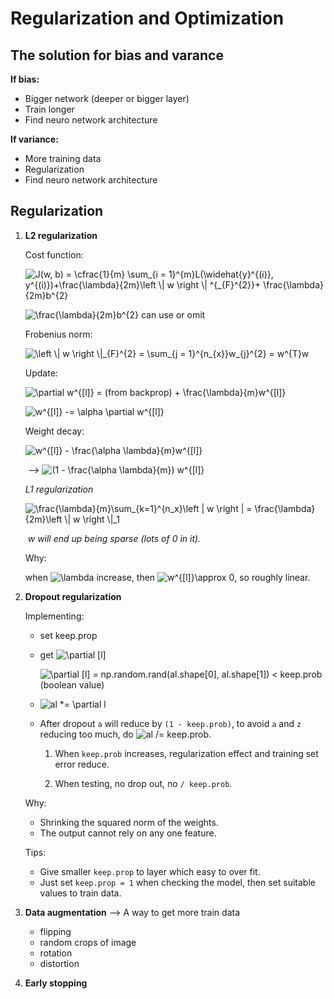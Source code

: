 # Regularization and Optimization

## The solution for bias and varance

**If bias:**

- Bigger network (deeper or bigger layer)
- Train longer
- Find neuro network architecture

**If variance:**

- More training data
- Regularization 
- Find neuro network architecture

## Regularization

1. **L2 regularization**

   Cost function:

   <img src="https://latex.codecogs.com/png.latex?\dpi{120}&space;J(w,&space;b)&space;=&space;\cfrac{1}{m}&space;\sum_{i&space;=&space;1}^{m}L(\widehat{y}^{(i)},&space;y^{(i)})&plus;\frac{\lambda}{2m}\left&space;\|&space;w&space;\right&space;\|&space;^{_{F}^{2}}&plus;&space;\frac{\lambda}{2m}b^{2}" title="J(w, b) = \cfrac{1}{m} \sum_{i = 1}^{m}L(\widehat{y}^{(i)}, y^{(i)})+\frac{\lambda}{2m}\left \| w \right \| ^{_{F}^{2}}+ \frac{\lambda}{2m}b^{2}" />

   ​		<img src="https://latex.codecogs.com/png.latex?\dpi{120}&space;\frac{\lambda}{2m}b^{2}" title="\frac{\lambda}{2m}b^{2}" /> can use or omit

   Frobenius norm:

   <img src="https://latex.codecogs.com/png.latex?\dpi{120}&space;\left&space;\|&space;w&space;\right&space;\|_{F}^{2}&space;=&space;\sum_{j&space;=&space;1}^{n_{x}}w_{j}^{2}&space;=&space;w^{T}w" title="\left \| w \right \|_{F}^{2} = \sum_{j = 1}^{n_{x}}w_{j}^{2} = w^{T}w" />

   Update:

   ​	<img src="https://latex.codecogs.com/png.latex?\dpi{120}&space;\partial&space;w^{[l]}&space;=&space;(from&space;backprop)&space;&plus;&space;\frac{\lambda}{m}w^{[l]}" title="\partial w^{[l]} = (from backprop) + \frac{\lambda}{m}w^{[l]}" />

   ​	<img src="https://latex.codecogs.com/png.latex?\dpi{120}&space;w^{[l]}&space;-=&space;\alpha&space;\partial&space;w^{[l]}" title="w^{[l]} -= \alpha \partial w^{[l]}" />

   Weight decay:

   ​	<img src="https://latex.codecogs.com/png.latex?\dpi{120}&space;w^{[l]}&space;-&space;\frac{\alpha&space;\lambda}{m}w^{[l]}" title="w^{[l]} - \frac{\alpha \lambda}{m}w^{[l]}" />

   ​		--> <img src="https://latex.codecogs.com/png.latex?\dpi{120}&space;(1&space;-&space;\frac{\alpha&space;\lambda}{m})&space;w^{[l]}" title="(1 - \frac{\alpha \lambda}{m}) w^{[l]}" />

   *L1 regularization*

   ​	<img src="https://latex.codecogs.com/png.latex?\dpi{120}&space;\frac{\lambda}{m}\sum_{k=1}^{n_x}\left&space;|&space;w&space;\right&space;|&space;=&space;\frac{\lambda}{2m}\left&space;\|&space;w&space;\right&space;\|_1" title="\frac{\lambda}{m}\sum_{k=1}^{n_x}\left | w \right | = \frac{\lambda}{2m}\left \| w \right \|_1" />

   ​	*w will end up being sparse (lots of 0 in it).*

   Why:

   when <img src="https://latex.codecogs.com/png.latex?\dpi{120}&space;\lambda" title="\lambda" /> increase, then <img src="https://latex.codecogs.com/png.latex?\dpi{120}&space;w^{[l]}\approx&space;0" title="w^{[l]}\approx 0" />, so roughly linear.

2. **Dropout regularization**

   Implementing:

   - set keep.prop

   - get <img src="https://latex.codecogs.com/png.latex?\dpi{120}&space;\partial&space;[l]" title="\partial [l]" />	

     ​	<img src="https://latex.codecogs.com/png.latex?\dpi{120}&space;\partial&space;[l]&space;=&space;np.random.rand(al.shape[0],&space;al.shape[1])&space;<&space;keep.prob" title="\partial [l] = np.random.rand(al.shape[0], al.shape[1]) < keep.prob" /> (boolean value)

   - <img src="https://latex.codecogs.com/png.latex?\dpi{120}&space;al&space;*=&space;\partial&space;l" title="al *= \partial l" />

   - After dropout `a` will reduce by `(1 - keep.prob)`, to avoid `a` and `z` reducing too much, do <img src="https://latex.codecogs.com/png.latex?\dpi{120}&space;al&space;/=&space;keep.prob" title="al /= keep.prob" />.

     1) When `keep.prob` increases, regularization effect and training set error reduce.

     2) When testing, no drop out, no `/ keep.prob`.

   Why:

   - Shrinking the squared norm of the weights.
   - The output cannot rely on any one feature.

   Tips:

   - Give smaller `keep.prop` to layer which easy to over fit.
   - Just set `keep.prop = 1` when checking the model, then set suitable values to train data.

3. **Data augmentation** --> A way to get more train data

   - flipping
   - random crops of image
   - rotation
   - distortion

4. **Early stopping**

   ​

